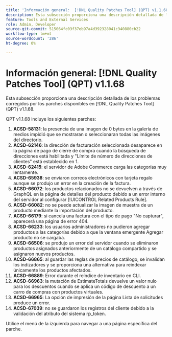 ```yaml
---
title: 'Información general:  [!DNL Quality Patches Tool] (QPT) v1.1.68'
description: Esta subsección proporciona una descripción detallada de los problemas corregidos por los parches disponibles en  [!DNL Quality Patches Tool] (QPT) v1.1.68.
feature: Tools and External Services
role: Admin, Developer
source-git-commit: 515064fc03f37eb97a4d392328041c340880cb22
workflow-type: tm+mt
source-wordcount: '286'
ht-degree: 0%

---
```


# Información general: [!DNL Quality Patches Tool] (QPT) v1.1.68

Esta subsección proporciona una descripción detallada de los problemas corregidos por los parches disponibles en [!DNL Quality Patches Tool] (QPT) v1.1.68.

QPT v1.1.68 incluye los siguientes parches:
1. **ACSD-58131**: la presencia de una imagen de 0 bytes en la galería de medios impidió que se mostraran o seleccionaran todas las imágenes del directorio.
1. **ACSD-62146**: la dirección de facturación seleccionada desaparece en la página de pago de cierre de compra cuando la búsqueda de direcciones está habilitada y &quot;Límite de número de direcciones de clientes&quot; está establecido en 1.
1. **ACSD-62415**: el servidor de Adobe Commerce carga las categorías muy lentamente.
1. **ACSD-65938**: se enviaron correos electrónicos con tarjeta regalo aunque se produjo un error en la creación de la factura.
1. **ACSD-66072**: los productos relacionados no se devuelven a través de GraphQL en la página de detalles del producto debido a un error interno del servidor al configurar [!UICONTROL Related Products Rule].
1. **ACSD-66082**: no se puede actualizar la imagen de muestra de un producto mediante la importación del producto.
1. **ACSD-66179**: si cancela una factura con el tipo de pago &quot;No capturar&quot;, aparecerá una página de error 404.
1. **ACSD-66233**: los usuarios administradores no pudieron agregar productos a las categorías debido a que la ventana emergente Agregar producto no se cargaba.
1. **ACSD-66506**: se produjo un error del servidor cuando se eliminaron productos asignados anteriormente de un catálogo compartido y se asignaron nuevos productos.
1. **ACSD-66865**: al guardar las reglas de precios de catálogo, se invalidan los indizadores y se proporciona una alternativa para reindexar únicamente los productos afectados.
1. **ACSD-66889**: Error durante el reíndice de inventario en CLI.
1. **ACSD-66963**: la mutación de EstimateTotals devuelve un valor nulo para los descuentos cuando se aplica un código de descuento a un carro de compras con productos virtuales.
1. **ACSD-66965**: La opción de impresión de la página Lista de solicitudes produce un error.
1. **ACSD-67039**: no se guardaron los registros del cliente debido a la validación del atributo del sistema rp_token.

Utilice el menú de la izquierda para navegar a una página específica del parche.
